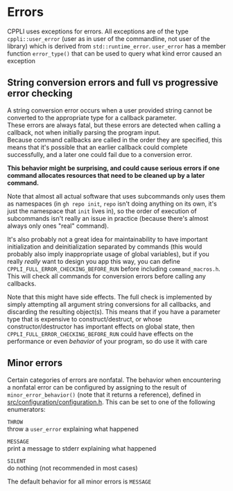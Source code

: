 # Errors
CPPLI uses exceptions for errors. All exceptions are of the type `cppli::user_error` (user as in user of the commandline, not user of the library)
which is derived from `std::runtime_error`. `user_error` has a member function `error_type()` that can be used to query what kind error caused an exception

## String conversion errors and full vs progressive error checking
A string conversion error occurs when a user provided string cannot be converted to the appropriate type for a callback parameter.  
These errors are always fatal, but these errors are detected when calling a callback, not when initially parsing the program input.  
Because command callbacks are called in the order they are specified, this means that it's possible that an earlier callback could complete successfully, and a later one could fail due to a conversion error.  

**This behavior might be surprising, and could cause serious errors if one command allocates resources that need to be cleaned up by a later command.**  
  
Note that almost all actual software that uses subcommands only uses them as namespaces
(in `gh repo init`, `repo` isn't doing anything on its own, it's just the namespace that `init` lives in),
so the order of execution of subcommands isn't really an issue in practice (because there's almost always only ones "real" command).  

It's also probably not a great idea for maintainability to have important initialization and deinitialization separated by commands
(this would probably also imply inappropriate usage of global variables), 
but if you really *really* want to design you app this way, 
you can define `CPPLI_FULL_ERROR_CHECKING_BEFORE_RUN` before including `command_macros.h`.
This will check all commands for conversion errors before calling any callbacks.  

Note that this might have side effects.
The full check is implemented by simply attempting all argument string conversions for all callbacks, and discarding the resulting object(s).
This means that if you have a parameter type that is expensive to construct/destruct, or whose constructor/destructor has important effects on global state,
then `CPPLI_FULL_ERROR_CHECKING_BEFORE_RUN` could have effects on the performance or even _behavior_ of your program, so do use it with care

## Minor errors
Certain categories of errors are nonfatal. 
The behavior when encountering a nonfatal error can be configured by assigning to the result of `minor_error_behavior()` (note that it returns a reference), defined in [src/configuration/configuration.h](../src/configuration/configuration.h).
This can be set to one of the following enumerators:
  
`THROW`  
throw a `user_error` explaining what happened
  
`MESSAGE`  
print a message to stderr explaining what happened  
  
`SILENT`  
do nothing (not recommended in most cases)  
  
The default behavior for all minor errors is `MESSAGE`